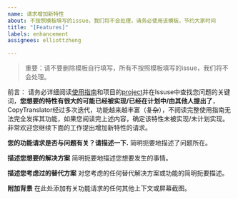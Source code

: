 ```yaml
---
name: 请求增加新特性
about: 不按照模板填写的issue，我们将不会处理，请务必使用该模板，节约大家时间
title: "[Features]"
labels: enhancement
assignees: elliottzheng

---
```


>重要：请不要删除模板自行填写，所有不按照模板填写的issue，我们将不会处理。

前言：
请务必详细阅读[使用指南](https://copytranslator.gitee.io/guide/)和项目的[project](https://github.com/elliottzheng/CopyTranslator/projects)并在Issuse中查找您问题的关键词，**您想要的特性有很大的可能已经被实现/已经在计划中/由其他人提出了**，CopyTranslator经过多次迭代，功能越来越丰富（~~复杂~~），不阅读完整使用指南无法完全发挥其功能，如果您阅读完上述内容，确定该特性未被实现/未计划实现。非常欢迎您继续下面的工作提出增加新特性的请求。

**您的功能请求是否与问题有关？请描述一下.**
简明扼要地描述了问题所在。

**描述您想要的解决方案**
简明扼要地描述您想要发生的事情。

**描述您考虑过的替代方案**
对您考虑的任何替代解决方案或功能的简明扼要描述。

**附加背景**
在此处添加有关功能请求的任何其他上下文或屏幕截图。
